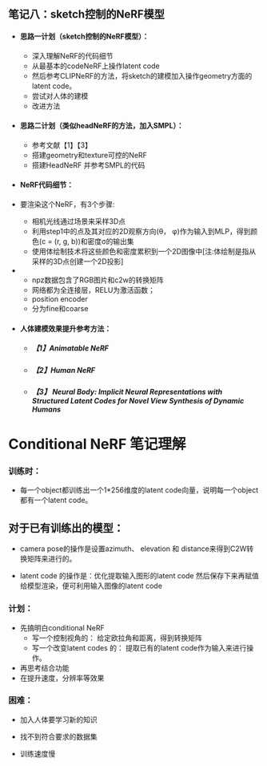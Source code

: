 ## 笔记八：sketch控制的NeRF模型

- #### 思路一计划（sketch控制的NeRF模型）：

  - 深入理解NeRF的代码细节
  - 从最基本的codeNeRF上操作latent code
  - 然后参考CLIPNeRF的方法，将sketch的建模加入操作geometry方面的latent code。
  - 尝试对人体的建模
  - 改进方法

- #### 思路二计划（类似headNeRF的方法，加入SMPL）：

  - 参考文献【1】【3】
  - 搭建geometry和texture可控的NeRF
  - 搭建HeadNeRF 并参考SMPL的代码

- #### NeRF代码细节：

- 要渲染这个NeRF，有3个步骤:

  - 相机光线通过场景来采样3D点
  - 利用step1中的点及其对应的2D观察方向(θ， φ)作为输入到MLP，得到颜色(c = (r, g, b))和密度σ的输出集
  - 使用体绘制技术将这些颜色和密度累积到一个2D图像中[注:体绘制是指从采样的3D点创建一个2D投影]

- - npz数据包含了RGB图片和c2w的转换矩阵
  - 网络都为全连接层，RELU为激活函数；
  - position encoder
  - 分为fine和coarse

  

- #### 人体建模效果提升参考方法：

  - ##### 【1】Animatable NeRF

  - ##### 【2】Human NeRF

  - ##### 【3】 Neural Body: Implicit Neural Representations with Structured Latent Codes for Novel View Synthesis of Dynamic Humans





# Conditional NeRF 笔记理解

### 训练时：

- 每一个object都训练出一个1*256维度的latent code向量，说明每一个object都有一个latent code。

## 对于已有训练出的模型：

- camera pose的操作是设置azimuth、 elevation 和 distance来得到C2W转换矩阵来进行的。



- latent code 的操作是：优化提取输入图形的latent code  然后保存下来再赋值给模型渲染，便可利用输入图像的latent code



### 计划：

- 先搞明白conditional NeRF
  - 写一个控制视角的： 给定欧拉角和距离，得到转换矩阵
  - 写一个改变latent codes 的： 提取已有的latent code作为输入来进行操作。
- 再思考结合功能
- 在提升速度，分辨率等效果

### 困难：

- 加入人体要学习新的知识

- 找不到符合要求的数据集

- 训练速度慢

  